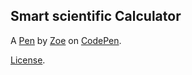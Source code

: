 Smart scientific Calculator
---------------------------


A [Pen](https://codepen.io/peyyground/pen/PoXdKVV) by [Zoe](https://codepen.io/peyyground) on [CodePen](https://codepen.io).

[License](https://codepen.io/license/pen/PoXdKVV).